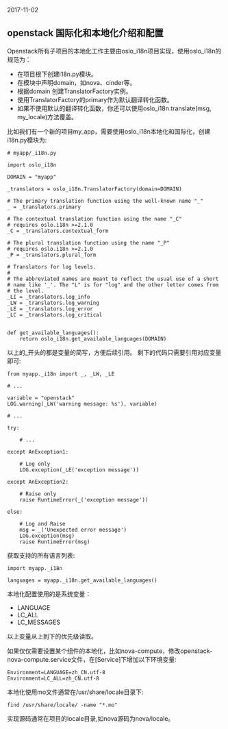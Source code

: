 2017-11-02

## openstack 国际化和本地化介绍和配置

Openstack所有子项目的本地化工作主要由oslo_i18n项目实现，使用oslo_i18n的规范为：

* 在项目根下创建i18n.py模块。
* 在模块中声明domain，如nova、cinder等。
* 根据domain  创建TranslatorFactory实例。
* 使用TranslatorFactory的primary作为默认翻译转化函数。
* 如果不使用默认的翻译转化函数，你还可以使用oslo_i18n.translate(msg, my_locale)方法覆盖。

比如我们有一个新的项目my_app，需要使用oslo_i18n本地化和国际化，创建i18n.py模块为:
```
# myapp/_i18n.py

import oslo_i18n

DOMAIN = "myapp"

_translators = oslo_i18n.TranslatorFactory(domain=DOMAIN)

# The primary translation function using the well-known name "_"
_ = _translators.primary

# The contextual translation function using the name "_C"
# requires oslo.i18n >=2.1.0
_C = _translators.contextual_form

# The plural translation function using the name "_P"
# requires oslo.i18n >=2.1.0
_P = _translators.plural_form

# Translators for log levels.
#
# The abbreviated names are meant to reflect the usual use of a short
# name like '_'. The "L" is for "log" and the other letter comes from
# the level.
_LI = _translators.log_info
_LW = _translators.log_warning
_LE = _translators.log_error
_LC = _translators.log_critical


def get_available_languages():
    return oslo_i18n.get_available_languages(DOMAIN)
```
以上的_开头的都是变量的简写，方便后续引用。
剩下的代码只需要引用对应变量即可:
```
from myapp._i18n import _, _LW, _LE

# ...

variable = "openstack"
LOG.warning(_LW('warning message: %s'), variable)

# ...

try:

    # ...

except AnException1:

    # Log only
    LOG.exception(_LE('exception message'))

except AnException2:

    # Raise only
    raise RuntimeError(_('exception message'))

else:

    # Log and Raise
    msg = _('Unexpected error message')
    LOG.exception(msg)
    raise RuntimeError(msg)
```
获取支持的所有语言列表:
```
import myapp._i18n

languages = myapp._i18n.get_available_languages()
```
本地化配置使用的是系统变量：

* LANGUAGE
* LC_ALL
* LC_MESSAGES

以上变量从上到下的优先级读取。

如果仅仅需要设置某个组件的本地化，比如nova-compute，修改openstack-nova-compute.service文件，在[Service]下增加以下环境变量:
```
Environment=LANGUAGE=zh_CN.utf-8
Environment=LC_ALL=zh_CN.utf-8
```
本地化使用mo文件通常在/usr/share/locale目录下:
```
find /usr/share/locale/ -name "*.mo"
```
实现源码通常在项目的locale目录,如nova源码为nova/locale。


